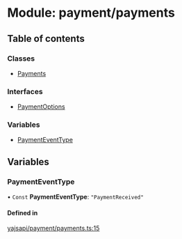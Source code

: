 # Module: payment/payments

## Table of contents

### Classes

- [Payments](../classes/payment_payments.Payments.md)

### Interfaces

- [PaymentOptions](../interfaces/payment_payments.PaymentOptions.md)

### Variables

- [PaymentEventType](payment_payments.md#paymenteventtype)

## Variables

### PaymentEventType

• `Const` **PaymentEventType**: ``"PaymentReceived"``

#### Defined in

[yajsapi/payment/payments.ts:15](https://github.com/golemfactory/yajsapi/blob/87b4066/yajsapi/payment/payments.ts#L15)
